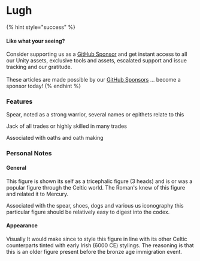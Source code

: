 # Lugh

{% hint style="success" %}
#### Like what your seeing?

Consider supporting us as a [GitHub Sponsor](../../../../../become-a-sponsor.md) and get instant access to all our Unity assets, exclusive tools and assets, escalated support and issue tracking and our gratitude.\
\
These articles are made possible by our [GitHub Sponsors](https://github.com/sponsors/heathen-engineering) ... become a sponsor today!
{% endhint %}

### Features

Spear, noted as a strong warrior, several names or epithets relate to this

Jack of all trades or highly skilled in many trades

Associated with oaths and oath making

### Personal Notes

#### General

This figure is shown its self as a tricephalic figure (3 heads) and is or was a popular figure through the Celtic world. The Roman's knew of this figure and related it to Mercury.

Associated with the spear, shoes, dogs and various us iconography this particular figure should be relatively easy to digest into the codex.

#### Appearance

Visually It would make since to style this figure in line with its other Celtic counterparts tinted with early Irish (6000 CE) stylings. The reasoning is that this is an older figure present before the bronze age immigration event.
